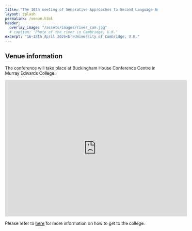 ```yaml
---
title: "The 18th meeting of Generative Approaches to Second Language Acquisition"
layout: splash
permalink: /venue.html
header:
  overlay_image: "/assets/images/river_cam.jpg"
  # caption: 'Photo of the river in Cambridge, U.K.'
excerpt: "16-18th April 2026<br>University of Cambridge, U.K."
---
```


## Venue information

The conference will take place at Buckingham House Conference Centre in Murray Edwards College. 

<iframe src="https://www.google.com/maps/embed?pb=!1m18!1m12!1m3!1d2536.937400761279!2d0.10712827666258232!3d52.21382087198255!2m3!1f0!2f0!3f0!3m2!1i1024!2i768!4f13.1!3m3!1m2!1s0x47d870c7c1cb53e1%3A0x9731bf0bb39a71c6!2sBuckingham%20House%20Conference%20Centre!5e1!3m2!1sen!2sus!4v1747519457809!5m2!1sen!2sus" width="600" height="450" style="border:0;" allowfullscreen="" loading="lazy" referrerpolicy="no-referrer-when-downgrade"></iframe>

Please refer to [here](https://www.murrayedwards.cam.ac.uk/about-us/visit-us) for more information on how to get to the college. 

